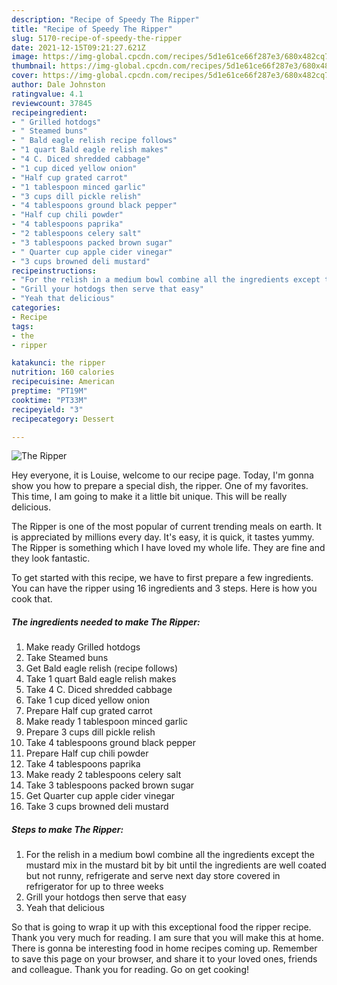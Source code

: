 ```yaml
---
description: "Recipe of Speedy The Ripper"
title: "Recipe of Speedy The Ripper"
slug: 5170-recipe-of-speedy-the-ripper
date: 2021-12-15T09:21:27.621Z
image: https://img-global.cpcdn.com/recipes/5d1e61ce66f287e3/680x482cq70/the-ripper-recipe-main-photo.jpg
thumbnail: https://img-global.cpcdn.com/recipes/5d1e61ce66f287e3/680x482cq70/the-ripper-recipe-main-photo.jpg
cover: https://img-global.cpcdn.com/recipes/5d1e61ce66f287e3/680x482cq70/the-ripper-recipe-main-photo.jpg
author: Dale Johnston
ratingvalue: 4.1
reviewcount: 37845
recipeingredient:
- " Grilled hotdogs"
- " Steamed buns"
- " Bald eagle relish recipe follows"
- "1 quart Bald eagle relish makes"
- "4 C. Diced shredded cabbage"
- "1 cup diced yellow onion"
- "Half cup grated carrot"
- "1 tablespoon minced garlic"
- "3 cups dill pickle relish"
- "4 tablespoons ground black pepper"
- "Half cup chili powder"
- "4 tablespoons paprika"
- "2 tablespoons celery salt"
- "3 tablespoons packed brown sugar"
- " Quarter cup apple cider vinegar"
- "3 cups browned deli mustard"
recipeinstructions:
- "For the relish in a medium bowl combine all the ingredients except the mustard mix in the mustard bit by bit until the ingredients are well coated but not runny, refrigerate and serve next day store covered in refrigerator for up to three weeks"
- "Grill your hotdogs then serve that easy"
- "Yeah that delicious"
categories:
- Recipe
tags:
- the
- ripper

katakunci: the ripper 
nutrition: 160 calories
recipecuisine: American
preptime: "PT19M"
cooktime: "PT33M"
recipeyield: "3"
recipecategory: Dessert

---
```



![The Ripper](https://img-global.cpcdn.com/recipes/5d1e61ce66f287e3/680x482cq70/the-ripper-recipe-main-photo.jpg)

Hey everyone, it is Louise, welcome to our recipe page. Today, I'm gonna show you how to prepare a special dish, the ripper. One of my favorites. This time, I am going to make it a little bit unique. This will be really delicious.

The Ripper is one of the most popular of current trending meals on earth. It is appreciated by millions every day. It's easy, it is quick, it tastes yummy. The Ripper is something which I have loved my whole life. They are fine and they look fantastic.




To get started with this recipe, we have to first prepare a few ingredients. You can have the ripper using 16 ingredients and 3 steps. Here is how you cook that.

<!--inarticleads1-->

##### The ingredients needed to make The Ripper:

1. Make ready  Grilled hotdogs
1. Take  Steamed buns
1. Get  Bald eagle relish (recipe follows)
1. Take 1 quart Bald eagle relish makes
1. Take 4 C. Diced shredded cabbage
1. Take 1 cup diced yellow onion
1. Prepare Half cup grated carrot
1. Make ready 1 tablespoon minced garlic
1. Prepare 3 cups dill pickle relish
1. Take 4 tablespoons ground black pepper
1. Prepare Half cup chili powder
1. Take 4 tablespoons paprika
1. Make ready 2 tablespoons celery salt
1. Take 3 tablespoons packed brown sugar
1. Get  Quarter cup apple cider vinegar
1. Take 3 cups browned deli mustard




<!--inarticleads2-->

##### Steps to make The Ripper:

1. For the relish in a medium bowl combine all the ingredients except the mustard mix in the mustard bit by bit until the ingredients are well coated but not runny, refrigerate and serve next day store covered in refrigerator for up to three weeks
1. Grill your hotdogs then serve that easy
1. Yeah that delicious




So that is going to wrap it up with this exceptional food the ripper recipe. Thank you very much for reading. I am sure that you will make this at home. There is gonna be interesting food in home recipes coming up. Remember to save this page on your browser, and share it to your loved ones, friends and colleague. Thank you for reading. Go on get cooking!
